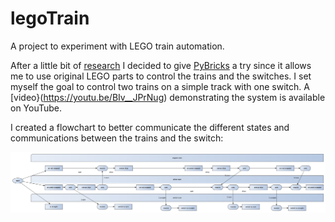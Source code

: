 # legoTrain
A project to experiment with LEGO train automation.

After a little bit of [research](https://www.bartneck.de/2024/12/31/introduction-to-lego-train-automation/) I decided to give [PyBricks](https://pybricks.com) a try since it allows me to use original LEGO parts to control the trains and the switches. I set myself the goal to control two trains on a simple track with one switch. A [video}(https://youtu.be/BIv__JPrNug) demonstrating the system is available on YouTube.

I created a flowchart to better communicate the different states and communications between the trains and the switch:

![Flowchart](https://github.com/bartneck/legoTrain/blob/main/two_trains.png)

